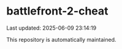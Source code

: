 # battlefront-2-cheat

Last updated: 2025-06-09 23:14:19

This repository is automatically maintained.

